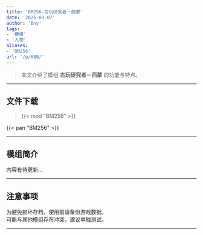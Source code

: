 ```yaml
---
title: 'BM256-古玩研究者－西蒙'
date: '2025-03-07'
author: 'Bny'
tags:
- '模组'
- '人物'
aliases:
- 'BM256'
url: '/p/680/'
---
```


> 本文介绍了模组 **古玩研究者－西蒙** 的功能与特点。

---

## 文件下载  

> {{< mod "BM256" >}}  

{{< pan "BM256" >}}  

---

## 模组简介

>  
内容有待更新...  

---

## 注意事项

>  
为避免损坏存档，使用前请备份游戏数据。  
可能与其他模组存在冲突，建议单独测试。  

---

